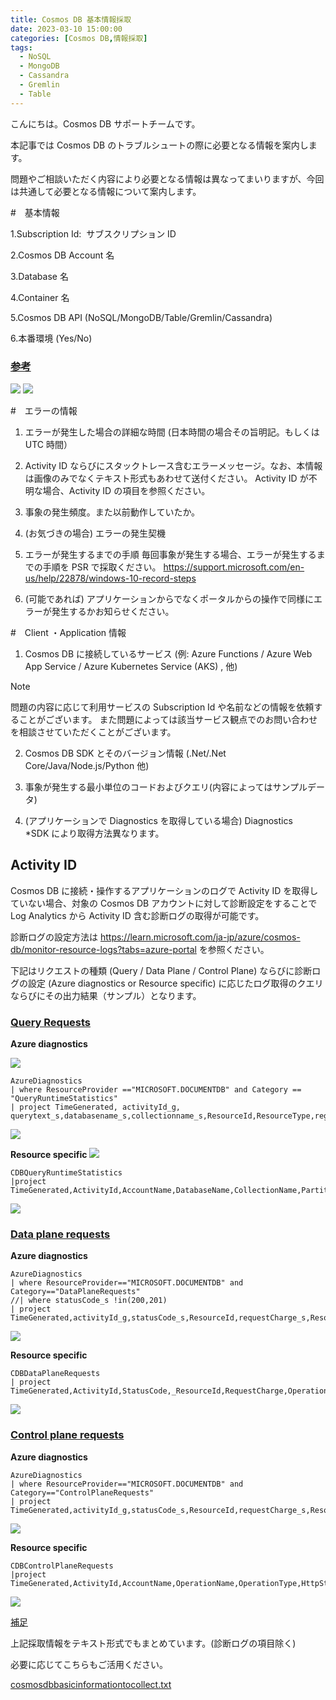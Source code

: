 ```yaml
---
title: Cosmos DB 基本情報採取
date: 2023-03-10 15:00:00
categories: [Cosmos DB,情報採取]
tags:
  - NoSQL
  - MongoDB
  - Cassandra
  - Gremlin
  - Table
---
```


こんにちは。Cosmos DB サポートチームです。

本記事では Cosmos DB のトラブルシュートの際に必要となる情報を案内します。

問題やご相談いただく内容により必要となる情報は異なってまいりますが、今回は共通して必要となる情報について案内します。

<!-- more -->
#　基本情報

1.Subscription Id:  サブスクリプション ID

2.Cosmos DB Account 名

3.Database 名

4.Container 名

5.Cosmos DB API (NoSQL/MongoDB/Table/Gremlin/Cassandra)

6.本番環境 (Yes/No)

### <span style="text-decoration:underline">参考</span>

![](./Cosmos-DB-basicinformationtocollect/1-577ffa1a683a4217adb87b2d7573b11e.png)
![](./Cosmos-DB-basicinformationtocollect/1-967aa06703a94f55b20ff0988eb46368.png)

#　エラーの情報

1. エラーが発生した場合の詳細な時間 (日本時間の場合その旨明記。もしくは UTC 時間）    
2. Activity ID ならびにスタックトレース含むエラーメッセージ。なお、本情報は画像のみでなくテキスト形式もあわせて送付ください。 
   Activity ID が不明な場合、Activity ID の項目を参照ください。

3. 事象の発生頻度。また以前動作していたか。
4. (お気づきの場合) エラーの発生契機

5. エラーが発生するまでの手順 
毎回事象が発生する場合、エラーが発生するまでの手順を PSR で採取ください。
https://support.microsoft.com/en-us/help/22878/windows-10-record-steps

6.  (可能であれば) アプリケーションからでなくポータルからの操作で同様にエラーが発生するかお知らせください。

#　Client ・Application 情報

1. Cosmos DB に接続しているサービス (例:  Azure Functions / Azure Web App Service / <span lang="en-US" style="background-color:white">Azure Kubernetes Service (AKS)</span> , 他)

>[!NOTE]
>問題の内容に応じて利用サービスの Subscription Id や名前などの情報を依頼することがございます。
>また問題によっては該当サービス観点でのお問い合わせを相談させていただくことがございます。

2. Cosmos DB SDK とそのバージョン情報 (.Net/.Net Core/Java/Node.js/Python 他)

3. 事象が発生する最小単位のコードおよびクエリ(内容によってはサンプルデータ)

4. (アプリケーションで Diagnostics を取得している場合)  Diagnostics  
    \*SDK により取得方法異なります。

##  Activity ID

Cosmos DB に接続・操作するアプリケーションのログで Activity ID を取得していない場合、対象の Cosmos DB アカウントに対して診断設定をすることで Log Analytics から Activity ID 含む診断ログの取得が可能です。

診断ログの設定方法は https://learn.microsoft.com/ja-jp/azure/cosmos-db/monitor-resource-logs?tabs=azure-portal を参照ください。

下記はリクエストの種類 (Query / Data Plane / Control Plane) ならびに診断ログの設定 (Azure diagnostics or Resource specific) に応じたログ取得のクエリならびにその出力結果（サンプル）となります。

### <span style="text-decoration:underline">Query Requests</span>

**Azure diagnostics**

![](./Cosmos-DB-basicinformationtocollect/1-986e736d62244c54aadc2575c381a397.png)

```
AzureDiagnostics
| where ResourceProvider =="MICROSOFT.DOCUMENTDB" and Category == "QueryRuntimeStatistics"
| project TimeGenerated, activityId_g, querytext_s,databasename_s,collectionname_s,ResourceId,ResourceType,regionname_s,authtype_s,numberofrowsreturned_s,queryexecutionstatus_s,userAgent_s,partialipaddress_s,partitionKeyRangeId_s
```

![](./Cosmos-DB-basicinformationtocollect/1-03aadcebb879419ca9f78e554f3c9ea7.png)

 
 **Resource specific**
 ![](./Cosmos-DB-basicinformationtocollect/1-70e2c3f3c1e74c3eae1b1bdea4f52028.png)

```
CDBQueryRuntimeStatistics 
|project TimeGenerated,ActivityId,AccountName,DatabaseName,CollectionName,PartitionKeyRangeId,QueryText,SourceSystem,Type,_ResourceId
```

![](./Cosmos-DB-basicinformationtocollect/1-a962ac15631049a8af1f3b0b26a60b0c.png)<br>


### <span style="text-decoration:underline">Data plane requests</span>

**Azure diagnostics**

```
AzureDiagnostics
| where ResourceProvider=="MICROSOFT.DOCUMENTDB" and Category=="DataPlaneRequests"
//| where statusCode_s !in(200,201)
| project TimeGenerated,activityId_g,statusCode_s,ResourceId,requestCharge_s,ResourceType,OperationName,requestResourceType_s,connectionMode_s,userAgent_s,clientIpAddress_s,duration_s,requestLength_s,responseLength_s,regionname_s,databasename_s
```

![](./Cosmos-DB-basicinformationtocollect/1-f347aa6a2a6a4752b3234007b5c84aa0.png)

**Resource specific**

```
CDBDataPlaneRequests
| project TimeGenerated,ActivityId,StatusCode,_ResourceId,RequestCharge,OperationName,RequestResourceType,RequestResourceId,ConnectionMode,UserAgent,ClientIpAddress,DurationMs,RequestLength,ResponseLength,RegionName,DatabaseName,CollectionName,PartitionId,KeyType,AuthTokenType
```

![](./Cosmos-DB-basicinformationtocollect/1-c13591f5f82141d0bf75f8fc00c77a5d.png)<br>


### <span style="text-decoration:underline">Control plane requests</span>

**Azure diagnostics**

```
AzureDiagnostics
| where ResourceProvider=="MICROSOFT.DOCUMENTDB" and Category=="ControlPlaneRequests"
| project TimeGenerated,activityId_g,statusCode_s,ResourceId,requestCharge_s,ResourceType,OperationName,requestResourceType_s,connectionMode_s,userAgent_s,clientIpAddress_s,duration_s,requestLength_s,responseLength_s,regionname_s,databasename_s
```

 ![](./Cosmos-DB-basicinformationtocollect/1-192dfbd57fb84b41be1c158e8bad3232.png)

**Resource specific**

```
CDBControlPlaneRequests
|project TimeGenerated,ActivityId,AccountName,OperationName,OperationType,HttpStatusCode,Result,HttpMethod,ApiKind,ApiKindResourceType,ResourceUri,ResourceDetails,Type,_ResourceId
```

![](./Cosmos-DB-basicinformationtocollect/1-fe1b060f52584438a7425a749ed444b9.png)


<span style="text-decoration:underline">補足</span>

上記採取情報をテキスト形式でもまとめています。(診断ログの項目除く)

必要に応じてこちらもご活用ください。

[cosmosdbbasicinformationtocollect.txt](./Cosmos-DB-basicinformationtocollect/cosmosdbbasicinformationtocollect-1-4475d98c8b694cb4b66877c4443918cb.txt)

